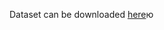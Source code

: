 Dataset can be downloaded [here](https://drive.google.com/file/d/1J5a-8yLYMUWDn_CfVoHujfGkPRJgw9D4/view?usp=sharing)ю